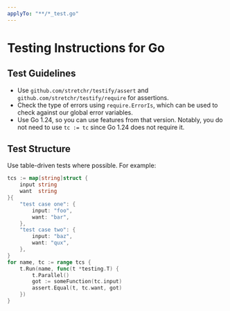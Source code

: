 ```yaml
---
applyTo: "**/*_test.go"
---
```


# Testing Instructions for Go

## Test Guidelines

- Use `github.com/stretchr/testify/assert` and `github.com/stretchr/testify/require` for assertions.
- Check the type of errors using `require.ErrorIs`, which can be used to check against our global error variables.
- Use Go 1.24, so you can use features from that version. Notably, you do not need to use `tc := tc` since Go 1.24 does not require it.

## Test Structure

Use table-driven tests where possible. For example:

```go
tcs := map[string]struct {
	input string
	want  string
}{
	"test case one": {
		input: "foo",
		want: "bar",
	},
	"test case two": {
		input: "baz",
		want: "qux",
	},
}
for name, tc := range tcs {
	t.Run(name, func(t *testing.T) {
		t.Parallel()
		got := someFunction(tc.input)
		assert.Equal(t, tc.want, got)
	})
}
```
